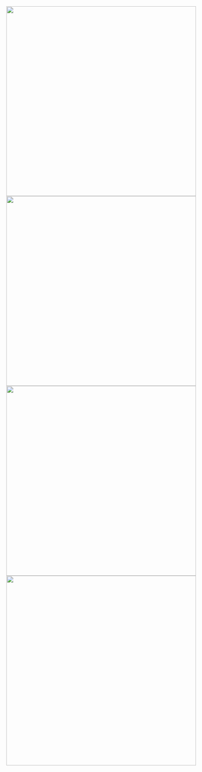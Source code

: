  <div>
    <img src= "https://github.com/user-attachments/assets/8a9f5653-71c2-47bc-91c3-fbac0f66fcc8"  height =500px>
    <img src= "https://github.com/user-attachments/assets/2fee6a36-948d-4871-884f-dd951d12bdbb"  height =500px> 
    <img src= "https://github.com/user-attachments/assets/13f1f812-8f99-4093-84d0-2871f94f794e"  height =500px>
    <img src= "https://github.com/user-attachments/assets/69a6c89d-5f63-4d30-8908-58f4829ed51f"  height =500px> 
  </div>
